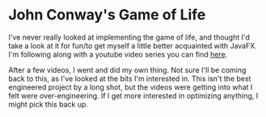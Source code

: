 # John Conway's Game of Life
I've never really looked at implementing the game of life, and thought I'd take a look at it for fun/to get myself a little better acquainted with JavaFX. I'm following along with a youtube video series you can find [here](https://www.youtube.com/watch?v=ncRA1OAbMmk).

After a few videos, I went and did my own thing. Not sure I'll be coming back to this, as I've looked at the bits I'm interested in. This isn't the best engineered project by a long shot, but the videos were getting into what I felt were over-engineering. If I get more interested in optimizing anything, I might pick this back up.
